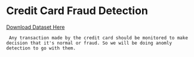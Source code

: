 # Credit Card Fraud Detection

<a href="https://www.kaggle.com/mlg-ulb/creditcardfraud">Download Dataset Here</a>

``` Any transaction made by the credit card should be monitored to make decision that it's normal or fraud. So we will be doing anomly detection to go with them.```

